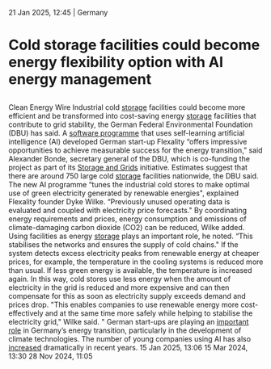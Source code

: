 21 Jan 2025, 12:45
| 
Germany
# Cold storage facilities could become energy flexibility option with AI energy management 
## 
Clean Energy Wire
Industrial cold [storage](https://www.cleanenergywire.org/glossary/letter_s#storage) facilities could become more efficient and be transformed into cost-saving energy [storage](https://www.cleanenergywire.org/glossary/letter_s#storage) facilities that contribute to grid stability, the German Federal Environmental Foundation (DBU) has said. A [software programme](https://www.dbu.de/news/mehr-als-kaelte-kuehllager-als-speicher-fuer-die-energiewende/) that uses self-learning artificial intelligence (AI) developed German start-up Flexality “offers impressive opportunities to achieve measurable success for the energy transition,” said Alexander Bonde, secretary general of the DBU, which is co-funding the project as part of its [Storage and Grids](https://www.dbu.de/en/topics/funding-initiatives/grids-storage/) initiative.
Estimates suggest that there are around 750 large cold [storage](https://www.cleanenergywire.org/glossary/letter_s#storage) facilities nationwide, the DBU said. The new AI programme “tunes the industrial cold stores to make optimal use of green electricity generated by renewable energies", explained Flexality founder Dyke Wilke. “Previously unused operating data is evaluated and coupled with electricity price forecasts." By coordinating energy requirements and prices, energy consumption and emissions of climate-damaging carbon dioxide (CO2) can be reduced, Wilke added. Using facilities as energy [storage](https://www.cleanenergywire.org/glossary/letter_s#storage) plays an important role, he noted. “This stabilises the networks and ensures the supply of cold chains."
If the system detects excess electricity peaks from renewable energy at cheaper prices, for example, the temperature in the cooling systems is reduced more than usual. If less green energy is available, the temperature is increased again. In this way, cold stores use less energy when the amount of electricity in the grid is reduced and more expensive and can then compensate for this as soon as electricity supply exceeds demand and prices drop. "This enables companies to use renewable energy more cost-effectively and at the same time more safely while helping to stabilise the electricity grid," Wilke said. "
German start-ups are playing an [important role](https://www.cleanenergywire.org/news/must-strengthen-role-start-ups-decarbonising-germanys-economy-association) in Germany’s energy transition, particularly in the development of climate technologies. The number of young companies using AI has also [increased](https://www.cleanenergywire.org/news/energy-start-ups-rise-germany-environmental-technology-sector-down-report) dramatically in recent years.
15 Jan 2025, 13:06
15 Mar 2024, 13:30
28 Nov 2024, 11:05
